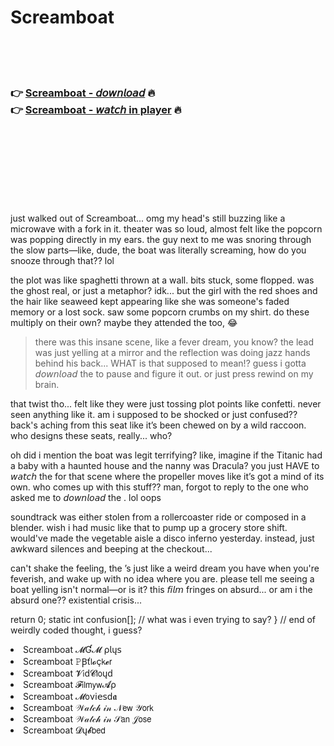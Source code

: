 <h1>Screamboat</h1>

<br><br><br>

<h3>👉 <a href="https://Joels-derscottbackners1972.github.io/vdnlkrscwb/">Screamboat - 𝘥𝘰𝘸𝘯𝘭𝘰𝘢𝘥</a> 🔥<br>
👉 <a href="https://Joels-derscottbackners1972.github.io/vdnlkrscwb/">Screamboat - 𝘸𝘢𝘵𝘤𝘩 in player</a> 🔥
</h3>



<br><br><br><br><br><br><br>


just walked out of Screamboat... omg my head's still buzzing like a microwave with a fork in it. theater was so loud, almost felt like the popcorn was popping directly in my ears. the guy next to me was snoring through the slow parts—like, dude, the boat was literally screaming, how do you snooze through that?? lol

the plot was like spaghetti thrown at a wall. bits stuck, some flopped. was the ghost real, or just a metaphor? idk... but the girl with the red shoes and the hair like seaweed kept appearing like she was someone's faded memory or a lost sock. saw some popcorn crumbs on my shirt. do these multiply on their own? maybe they attended the   too, 😂

> there was this insane scene, like a fever dream, you know? the lead was just yelling at a mirror and the reflection was doing jazz hands behind his back... WHAT is that supposed to mean!? guess i gotta 𝘥𝘰𝘸𝘯𝘭𝘰𝘢𝘥 the   to pause and figure it out. or just press rewind on my brain.

that twist tho... felt like they were just tossing plot points like confetti. never seen anything like it. am i supposed to be shocked or just confused?? back's aching from this seat like it’s been chewed on by a wild raccoon. who designs these seats, really... who?

oh did i mention the boat was legit terrifying? like, imagine if the Titanic had a baby with a haunted house and the nanny was Dracula? you just HAVE to 𝘸𝘢𝘵𝘤𝘩 the   for that scene where the propeller moves like it’s got a mind of its own. who comes up with this stuff?? man, forgot to reply to the one who asked me to 𝘥𝘰𝘸𝘯𝘭𝘰𝘢𝘥 the  . lol oops

soundtrack was either stolen from a rollercoaster ride or composed in a blender. wish i had music like that to pump up a grocery store shift. would've made the vegetable aisle a disco inferno yesterday. instead, just awkward silences and beeping at the checkout...

can't shake the feeling, the  ’s just like a weird dream you have when you're feverish, and wake up with no idea where you are. please tell me seeing a boat yelling isn't normal—or is it? this 𝘧𝘪𝘭𝘮 fringes on absurd... or am i the absurd one?? existential crisis...

return 0;
static int confusion[]; // what was i even trying to say?
} // end of weirdly coded thought, i guess?


<li>Screamboat 𝓜Ɠ𝓜 ρ𝗅ų𝗌</li>
<li>Screamboat 𝙿Ꞵť𝗅𝓸ç𝗄𝓮𝗋</li>
<li>Screamboat 𝓥𝗂ԁ𝓒𝗅𝗈ųԁ</li>
<li>Screamboat 𝓕𝗂𝗅𝗆𝗒𝗐𝓐ρ</li>
<li>Screamboat 𝓜𝗈ν𝗂𝖾𝗌ԁ𝖆</li>
<li>Screamboat 𝒲𝒶𝓉𝒸𝒽 𝒾𝓃 𝒩𝖾𝗐 𝒴𝗈𝗋𝗄</li>
<li>Screamboat 𝒲𝒶𝓉𝒸𝒽 𝒾𝓃 𝒮𝖺𝗇 𝒥𝗈𝗌𝖾</li>
<li>Screamboat 𝓓ų𝓫𝖻𝖾𝖽</li>
